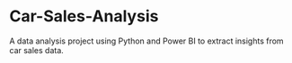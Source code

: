 # Car-Sales-Analysis
 A data analysis project using Python and Power BI to extract insights from car sales data.
